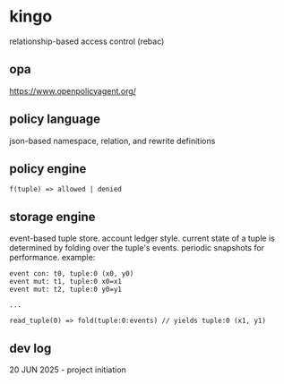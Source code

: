 # kingo
relationship-based access control (rebac)

## opa
https://www.openpolicyagent.org/

## policy language
json-based namespace, relation, and rewrite definitions

## policy engine
`f(tuple) => allowed | denied`

## storage engine
event-based tuple store. account ledger style. current state of a tuple is determined by folding over the tuple's events. periodic snapshots for performance.
example: 
```
event con: t0, tuple:0 (x0, y0)
event mut: t1, tuple:0 x0=x1
event mut: t2, tuple:0 y0=y1

...

read_tuple(0) => fold(tuple:0:events) // yields tuple:0 (x1, y1)
 ```

## dev log
20 JUN 2025 - project initiation
